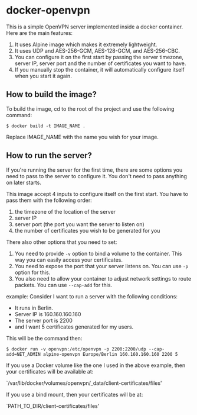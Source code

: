 # docker-openvpn
This is a simple OpenVPN server implemented inside a docker container. Here are the main features:

1. It uses Alpine image which makes it extremely lightweight.
2. It uses UDP and AES-256-GCM, AES-128-GCM, and AES-256-CBC.
2. You can configure it on the first start by passing the server timezone, server IP, server port and the number of certificates you want to have.
4. If you manually stop the container, it will automatically configure itself when you start it again.

## How to build the image?
To build the image, cd to the root of the project and use the following command:

`$ docker build -t IMAGE_NAME .`

Replace IMAGE_NAME with the name you wish for your image.

## How to run the server?
If you're running the server for the first time, there are some options you need to pass to the server to configure it. You don't need to pass anything on later starts. 

This image accept 4 inputs to configure itself on the first start. You have to pass them with the following order:

1. the timezone of the location of the server
2. server IP
3. server port (the port you want the server to listen on)
4. the number of certificates you wish to be generated for you

There also other options that you need to set:

1. You need to provide `-v` option to bind a volume to the container. This way you can easily access your certificates.
2. You need to expose the port that your server listens on. You can use `-p` option for this.
3. You also need to allow your container to adjust network settings to route packets. You can use `--cap-add` for this. 

example: Consider I want to run a server with the following conditions:

- It runs in Berlin. 
- Server IP is 160.160.160.160
- The server port is 2200
- and I want 5 certificates generated for my users. 

This will be the command then:

`$ docker run -v openvpn:/etc/openvpn -p 2200:2200/udp --cap-add=NET_ADMIN alpine-openvpn Europe/Berlin 160.160.160.160 2200 5`

If you use a Docker volume like the one I used in the above example, then your certificates will be available at:

`/var/lib/docker/volumes/openvpn/_data/client-certificates/files'

If you use a bind mount, then your certificates will be at:

`PATH_TO_DIR/client-certificates/files'
